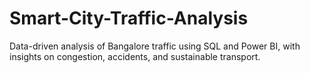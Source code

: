 # Smart-City-Traffic-Analysis
Data-driven analysis of Bangalore traffic using SQL and Power BI, with insights on congestion, accidents, and sustainable transport.
